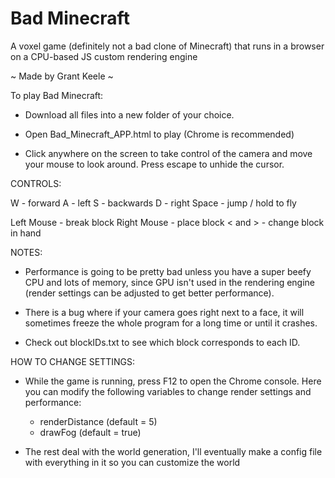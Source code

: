 # Bad Minecraft
A voxel game (definitely not a bad clone of Minecraft) that runs in a browser on a CPU-based JS custom rendering engine

~ Made by Grant Keele ~

To play Bad Minecraft:

  - Download all files into a new folder of your choice.

  - Open Bad_Minecraft_APP.html to play (Chrome is recommended)
  
  - Click anywhere on the screen to take control of the camera and move your mouse to look around.  Press escape to unhide the cursor.



CONTROLS:

  W - forward
  A - left
  S - backwards
  D - right
  Space - jump / hold to fly

  Left Mouse - break block
  Right Mouse - place block
  < and > - change block in hand



NOTES:

  - Performance is going to be pretty bad unless you have a super beefy CPU and lots of memory, since GPU isn't used in the rendering engine (render settings can be adjusted to get better performance).
  
  - There is a bug where if your camera goes right next to a face, it will sometimes freeze the whole program for a long time or until it crashes.

  - Check out blockIDs.txt to see which block corresponds to each ID. 



HOW TO CHANGE SETTINGS:

  - While the game is running, press F12 to open the Chrome console. Here you can modify the following variables to change render settings and performance:

    * renderDistance (default = 5)
    * drawFog (default = true)

  - The rest deal with the world generation, I'll eventually make a config file with everything in it so you can customize the world
